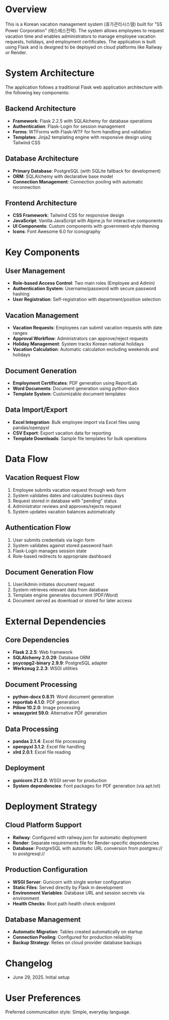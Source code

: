 # Overview

This is a Korean vacation management system (휴가관리시스템) built for "SS Power Corporation" (에스에스전력). The system allows employees to request vacation time and enables administrators to manage employee vacation requests, holidays, and employment certificates. The application is built using Flask and is designed to be deployed on cloud platforms like Railway or Render.

# System Architecture

The application follows a traditional Flask web application architecture with the following key components:

## Backend Architecture
- **Framework**: Flask 2.2.5 with SQLAlchemy for database operations
- **Authentication**: Flask-Login for session management
- **Forms**: WTForms with Flask-WTF for form handling and validation
- **Templates**: Jinja2 templating engine with responsive design using Tailwind CSS

## Database Architecture
- **Primary Database**: PostgreSQL (with SQLite fallback for development)
- **ORM**: SQLAlchemy with declarative base model
- **Connection Management**: Connection pooling with automatic reconnection

## Frontend Architecture
- **CSS Framework**: Tailwind CSS for responsive design
- **JavaScript**: Vanilla JavaScript with Alpine.js for interactive components
- **UI Components**: Custom components with government-style theming
- **Icons**: Font Awesome 6.0 for iconography

# Key Components

## User Management
- **Role-based Access Control**: Two main roles (Employee and Admin)
- **Authentication System**: Username/password with secure password hashing
- **User Registration**: Self-registration with department/position selection

## Vacation Management
- **Vacation Requests**: Employees can submit vacation requests with date ranges
- **Approval Workflow**: Administrators can approve/reject requests
- **Holiday Management**: System tracks Korean national holidays
- **Vacation Calculation**: Automatic calculation excluding weekends and holidays

## Document Generation
- **Employment Certificates**: PDF generation using ReportLab
- **Word Documents**: Document generation using python-docx
- **Template System**: Customizable document templates

## Data Import/Export
- **Excel Integration**: Bulk employee import via Excel files using pandas/openpyxl
- **CSV Export**: Export vacation data for reporting
- **Template Downloads**: Sample file templates for bulk operations

# Data Flow

## Vacation Request Flow
1. Employee submits vacation request through web form
2. System validates dates and calculates business days
3. Request stored in database with "pending" status
4. Administrator reviews and approves/rejects request
5. System updates vacation balances automatically

## Authentication Flow
1. User submits credentials via login form
2. System validates against stored password hash
3. Flask-Login manages session state
4. Role-based redirects to appropriate dashboard

## Document Generation Flow
1. User/Admin initiates document request
2. System retrieves relevant data from database
3. Template engine generates document (PDF/Word)
4. Document served as download or stored for later access

# External Dependencies

## Core Dependencies
- **Flask 2.2.5**: Web framework
- **SQLAlchemy 2.0.29**: Database ORM
- **psycopg2-binary 2.9.9**: PostgreSQL adapter
- **Werkzeug 2.2.3**: WSGI utilities

## Document Processing
- **python-docx 0.8.11**: Word document generation
- **reportlab 4.1.0**: PDF generation
- **Pillow 10.2.0**: Image processing
- **weasyprint 59.0**: Alternative PDF generation

## Data Processing
- **pandas 2.1.4**: Excel file processing
- **openpyxl 3.1.2**: Excel file handling
- **xlrd 2.0.1**: Excel file reading

## Deployment
- **gunicorn 21.2.0**: WSGI server for production
- **System dependencies**: Font packages for PDF generation (via apt.txt)

# Deployment Strategy

## Cloud Platform Support
- **Railway**: Configured with railway.json for automatic deployment
- **Render**: Separate requirements file for Render-specific dependencies
- **Database**: PostgreSQL with automatic URL conversion from postgres:// to postgresql://

## Production Configuration
- **WSGI Server**: Gunicorn with single worker configuration
- **Static Files**: Served directly by Flask in development
- **Environment Variables**: Database URL and session secrets via environment
- **Health Checks**: Root path health check endpoint

## Database Management
- **Automatic Migration**: Tables created automatically on startup
- **Connection Pooling**: Configured for production reliability
- **Backup Strategy**: Relies on cloud provider database backups

# Changelog

- June 29, 2025. Initial setup

# User Preferences

Preferred communication style: Simple, everyday language.